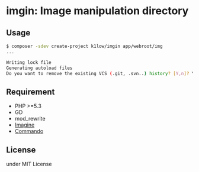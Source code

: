 # imgin: Image manipulation directory

## Usage

```sh
$ composer -sdev create-project k1low/imgin app/webroot/img
...

Writing lock file
Generating autoload files
Do you want to remove the existing VCS (.git, .svn..) history? [Y,n]? Y
```

## Requirement

- PHP >=5.3
- GD
- mod_rewrite
- [Imagine](http://imagine.readthedocs.org/en/latest/)
- [Commando](https://github.com/nategood/commando)

## License

under MIT License
